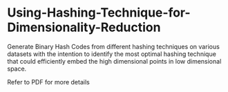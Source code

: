 # Using-Hashing-Technique-for-Dimensionality-Reduction
Generate Binary Hash Codes from different hashing techniques on various datasets with the intention to identify the most optimal hashing technique that could efficiently embed the high dimensional points in low dimensional space.

Refer to PDF for more details
